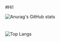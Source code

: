 #Hi!

![Anurag's GitHub stats](https://github-readme-stats.vercel.app/api?username=ORI-Muchim&show_icons=true&theme=dark)
#
![Top Langs](https://github-readme-stats.vercel.app/api/top-langs/?username=ORI-Muchim&layout=compact&theme=dark)
